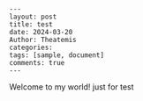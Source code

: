 ```
---
layout: post
title: test
date: 2024-03-20
Author: Theatemis
categories: 
tags: [sample, document]
comments: true
--- 
```

Welcome to my world!
just for test
